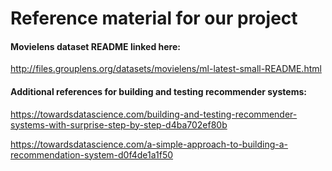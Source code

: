 # Reference material for our project

#### Movielens dataset README linked here:
http://files.grouplens.org/datasets/movielens/ml-latest-small-README.html



#### Additional references for building and testing recommender systems:

https://towardsdatascience.com/building-and-testing-recommender-systems-with-surprise-step-by-step-d4ba702ef80b

https://towardsdatascience.com/a-simple-approach-to-building-a-recommendation-system-d0f4de1a1f50